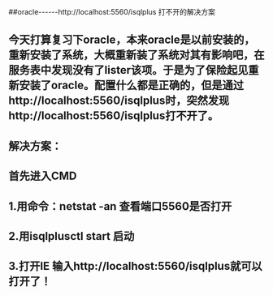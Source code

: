 ##oracle------http://localhost:5560/isqlplus 打不开的解决方案

##
## 今天打算复习下oracle，本来oracle是以前安装的，重新安装了系统，大概重新装了系统对其有影响吧，在服务表中发现没有了lister该项。于是为了保险起见重新安装了oracle。配置什么都是正确的，但是通过http://localhost:5560/isqlplus时，突然发现http://localhost:5560/isqlplus打不开了。

##
## 解决方案：

##
## 首先进入CMD

##
## 1.用命令：netstat -an 查看端口5560是否打开

##
## 2.用isqlplusctl start 启动

##
## 3.打开IE 输入http://localhost:5560/isqlplus就可以打开了！

##
##